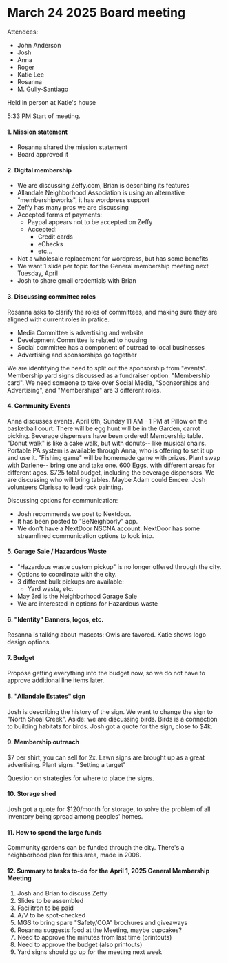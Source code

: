 # March 24 2025 Board meeting

Attendees:
- John Anderson
- Josh
- Anna
- Roger
- Katie Lee
- Rosanna
- M. Gully-Santiago  


Held in person at Katie's house

5:33 PM Start of meeting.  

#### 1. Mission statement

- Rosanna shared the mission statement
- Board approved it

#### 2. Digital membership 

- We are discussing Zeffy.com, Brian is describing its features
- Allandale Neighborhood Association is using an alternative "membershipworks", it has wordpress support
- Zeffy has many pros we are discussing
- Accepted forms of payments:
    - Paypal appears not to be accepted on Zeffy
    - Accepted:
        - Credit cards
        - eChecks
        - etc...
- Not a wholesale replacement for wordpress, but has some benefits
- We want 1 slide per topic for the General membership meeting next Tuesday, April 
- Josh to share gmail credentials with Brian


#### 3. Discussing committee roles
Rosanna asks to clarify the roles of committees, and making sure they are aligned with current roles in pratice.
- Media Committee is advertising and website
- Development Committee is related to housing
- Social committee has a component of outread to local businesses
- Advertising and sponsorships go together

We are identifying the need to split out the sponsorship from "events".
Membership yard signs discussed as a fundraiser option.  "Membership card".  We need someone to take over Social Media, "Sponsorships and Advertising", and "Memberships" are 3 different roles.  

#### 4. Community Events
Anna discusses events.  April 6th, Sunday 11 AM - 1 PM at Pillow on the basketball court.  There will be egg hunt will be in the Garden, carrot picking.  Beverage dispensers have been ordered! Membership table.  "Donut walk" is like a cake walk, but with donuts-- like musical chairs.  Portable PA system is available through Anna, who is offering to set it up and use it.  "Fishing game" will be homemade game with prizes.  Plant swap with Darlene-- bring one and take one.  600 Eggs, with different areas for different ages.  $725 total budget, including the beverage dispensers.  We are discussing who will bring tables.  Maybe Adam could Emcee.  Josh volunteers Clarissa to lead rock painting.    

Discussing options for communication:
- Josh recommends we post to Nextdoor.  
- It has been posted to "BeNeighborly" app.  
- We don't have a NextDoor NSCNA account.  NextDoor has some streamlined communication options to look into. 


#### 5. Garage Sale / Hazardous Waste
- "Hazardous waste custom pickup" is no longer offered through the city.  
- Options to coordinate with the city.
- 3 different bulk pickups are available:
   - Yard waste, etc.
- May 3rd is the Neighborhood Garage Sale
- We are interested in options for Hazardous waste


#### 6. "Identity" Banners, logos, etc.
Rosanna is talking about mascots: Owls are favored.  Katie shows logo design options.  

#### 7. Budget
Propose getting everything into the budget now, so we do not have to approve additional line items later.  

#### 8. "Allandale Estates" sign
Josh is describing the history of the sign.  We want to change the sign to "North Shoal Creek".  Aside: we are discussing birds.  Birds is a connection to building habitats for birds.  Josh got a quote for the sign, close to $4k.  

#### 9. Membership outreach
$7 per shirt, you can sell for 2x.  Lawn signs are brought up as a great advertising.  Plant signs.  "Setting a target" 

Question on strategies for where to place the signs.

#### 10.  Storage shed
Josh got a quote for $120/month for storage, to solve the problem of all inventory being spread among peoples' homes.  

#### 11. How to spend the large funds
Community gardens can be funded through the city.  There's a neighborhood plan for this area, made in 2008.  

#### 12. Summary to tasks to-do for the April 1, 2025 General Membership Meeting


1. Josh and Brian to discuss Zeffy
2. Slides to be assembled
3. Facilitron to be paid
4. A/V to be spot-checked
5. MGS to bring spare "Safety/COA" brochures and giveaways
6. Rosanna suggests food at the Meeting, maybe cupcakes?
7. Need to approve the minutes from last time (printouts)
8. Need to approve the budget (also printouts)
9. Yard signs should go up for the meeting next week
